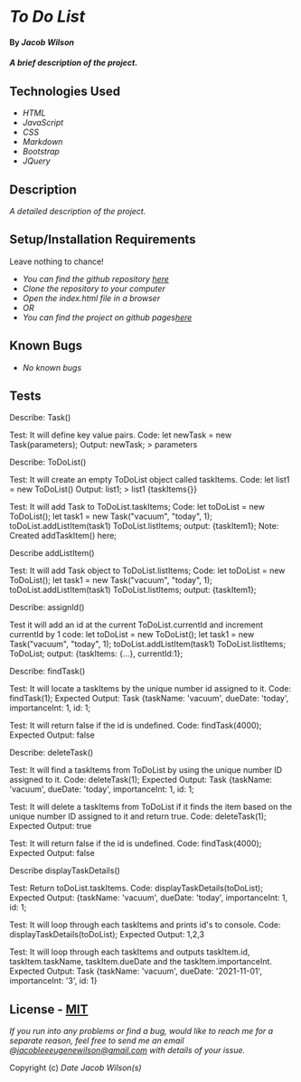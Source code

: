 # _To Do List_

#### By _**Jacob Wilson**_

#### _A brief description of the project._

## Technologies Used

* _HTML_
* _JavaScript_
* _CSS_
* _Markdown_
* _Bootstrap_
* _JQuery_

## Description

_A detailed description of the project._

## Setup/Installation Requirements

Leave nothing to chance!

* _You can find the github repository [here]()_
* _Clone the repository to your computer_
* _Open the index.html file in a browser_
* _OR_
* _You can find the project on github pages[here]()_

## Known Bugs

* _No known bugs_

## Tests

Describe: Task()

Test: It will define key value pairs.
Code: let newTask = new Task(parameters);
Output: newTask; > parameters

Describe: ToDoList()

Test: It will create an empty ToDoList object called taskItems.
Code: let list1 = new ToDoList()
Output: list1; > list1 {taskItems{}}

Test: It will add Task to ToDoList.taskItems;
Code: let toDoList = new ToDoList();
      let task1 = new Task("vacuum", "today", 1);
      toDoList.addListItem(task1)
      ToDoList.listItems;
output: {taskItem1};
Note: Created addTaskItem() here;


Describe addListItem()

Test: It will add Task object to ToDoList.listItems;
Code: let toDoList = new ToDoList();
      let task1 = new Task("vacuum", "today", 1);
      toDoList.addListItem(task1)
      ToDoList.listItems;
output: {taskItem1};
    

Describe: assignId()

Test it will add an id at the current ToDoList.currentId and increment currentId by 1
code: let toDoList = new ToDoList();
      let task1 = new Task("vacuum", "today", 1);
      toDoList.addListItem(task1)
      ToDoList.listItems;
      ToDoList;
output: {taskItems: {...}, currentId:1};

Describe: findTask()

Test: It will locate a taskItems by the unique number id assigned to it.
Code: findTask(1);
Expected Output: Task {taskName: 'vacuum', dueDate: 'today', importanceInt: 1, id: 1;

Test: It will return false if the id is undefined.
Code: findTask(4000);
Expected Output: false

Describe: deleteTask()

Test: It will find a taskItems from ToDoList by using the unique number ID assigned to it.
Code: deleteTask(1);
Expected Output: Task {taskName: 'vacuum', dueDate: 'today', importanceInt: 1, id: 1;

Test: It will delete a taskItems from ToDoList if it finds the item based on the unique number ID assigned to it and return true.
Code: deleteTask(1);
Expected Output: true

Test: It will return false if the id is undefined.
Code: findTask(4000);
Expected Output: false
 
Describe displayTaskDetails()

Test: Return toDoList.taskItems.
Code: displayTaskDetails(toDoList);
Expected Output: {taskName: 'vacuum', dueDate: 'today', importanceInt: 1, id: 1;

Test: It will loop through each taskItems and prints id's to console.
Code: displayTaskDetails(toDoList);
Expected Output: 1,2,3

Test: It will loop through each taskItems and outputs taskItem.id, taskItem.taskName, taskItem.dueDate and the taskItem.importanceInt.
Expected Output: Task {taskName: 'vacuum', dueDate: '2021-11-01', importanceInt: '3', id: 1}


## License - [MIT](https://opensource.org/licenses/MIT)

_If you run into any problems or find a bug, would like to reach me for a separate reason, feel free to send me an email @jacobleeeugenewilson@gmail.com with details of your issue._

Copyright (c) _Date_ _Jacob Wilson(s)_